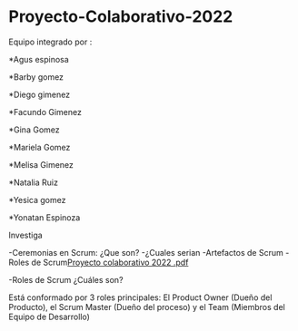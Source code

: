 # Proyecto-Colaborativo-2022
Equipo integrado por :

*Agus espinosa

*Barby gomez

*Diego gimenez

*Facundo Gimenez
 
*Gina Gomez

*Mariela Gomez 

*Melisa Gimenez

*Natalia Ruiz

*Yesica gomez

*Yonatan Espinoza 



Investiga

-Ceremonias en Scrum: ¿Que son?
-¿Cuales serian
-Artefactos de Scrum
-Roles de Scrum[Proyecto colaborativo 2022 .pdf](https://github.com/JohaNA2805/Proyecto-Colaborativo-2022-ISPC/files/8841837/Proyecto.colaborativo.2022.pdf)


-Roles de Scrum
¿Cuáles son?

Está conformado por 3 roles principales: El Product Owner (Dueño del Producto), el Scrum Master (Dueño del proceso) y el Team (Miembros del Equipo de Desarrollo)


